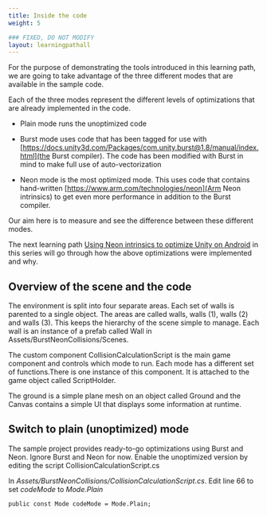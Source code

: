 ```yaml
---
title: Inside the code
weight: 5

### FIXED, DO NOT MODIFY
layout: learningpathall
---
```


For the purpose of demonstrating the tools introduced in this learning path, we are going to take advantage of the three different modes that are available in the sample code.

Each of the three modes represent the different levels of optimizations that are already implemented in the code.

- Plain mode runs the unoptimized code

- Burst mode uses code that has been tagged for use with [https://docs.unity3d.com/Packages/com.unity.burst@1.8/manual/index.html](the Burst compiler). The code has been modified with Burst in mind to make full use of auto-vectorization

- Neon mode is the most optimized mode. This uses code that contains hand-written [https://www.arm.com/technologies/neon](Arm Neon intrinsics) to get even more performance in addition to the Burst compiler.

Our aim here is to measure and see the difference between these different modes.

The next learning path [Using Neon intrinsics to optimize Unity on Android](/learning-paths/smartphones-and-mobile/using-neon-intrinsics-to-optimize-unity-on-android) in this series will go through how the above optimizations were implemented and why.

## Overview of the scene and the code
The environment is split into four separate areas. Each set of walls is parented to a single object. The areas are called walls, walls (1), walls (2) and walls (3). This keeps the hierarchy of the scene simple to manage. Each wall is an instance of a prefab called Wall in Assets/BurstNeonCollisions/Scenes.

The custom component CollisionCalculationScript is the main game component and controls which mode to run. Each mode has a different set of functions.There is one instance of this component. It is attached to the game object called ScriptHolder.

The ground is a simple plane mesh on an object called Ground and the Canvas contains a simple UI that displays some information at runtime.

## Switch to plain (unoptimized) mode
The sample project provides ready-to-go optimizations using Burst and Neon. Ignore Burst and Neon for now. Enable the unoptimized version by editing the script CollisionCalculationScript.cs

In _Assets/BurstNeonCollisions/CollisionCalculationScript.cs_. Edit line 66 to set _codeMode_ to _Mode.Plain_

```
public const Mode codeMode = Mode.Plain;
```
